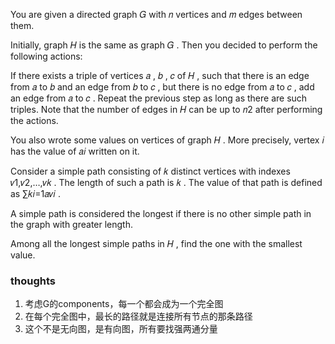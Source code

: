 You are given a directed graph 𝐺
with 𝑛
vertices and 𝑚
edges between them.

Initially, graph 𝐻
is the same as graph 𝐺
. Then you decided to perform the following actions:

If there exists a triple of vertices 𝑎
, 𝑏
, 𝑐
of 𝐻
, such that there is an edge from 𝑎
to 𝑏
and an edge from 𝑏
to 𝑐
, but there is no edge from 𝑎
to 𝑐
, add an edge from 𝑎
to 𝑐
.
Repeat the previous step as long as there are such triples.
Note that the number of edges in 𝐻
can be up to 𝑛2
after performing the actions.

You also wrote some values on vertices of graph 𝐻
. More precisely, vertex 𝑖
has the value of 𝑎𝑖
written on it.

Consider a simple path consisting of 𝑘
distinct vertices with indexes 𝑣1,𝑣2,…,𝑣𝑘
. The length of such a path is 𝑘
. The value of that path is defined as ∑𝑘𝑖=1𝑎𝑣𝑖
.

A simple path is considered the longest if there is no other simple path in the graph with greater length.

Among all the longest simple paths in 𝐻
, find the one with the smallest value.

### thoughts

1. 考虑G的components，每一个都会成为一个完全图
2. 在每个完全图中，最长的路径就是连接所有节点的那条路径
3. 这个不是无向图，是有向图，所有要找强两通分量
